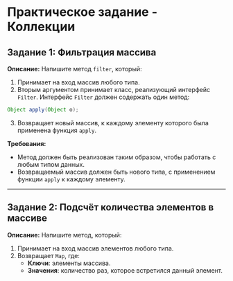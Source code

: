 # Практическое задание - Коллекции

## Задание 1: Фильтрация массива

**Описание:**
 Напишите метод `filter`, который:
 1. Принимает на вход массив любого типа.
 2. Вторым аргументом принимает класс, реализующий интерфейс `Filter`.
 Интерфейс `Filter` должен содержать один метод:
 ```java
 Object apply(Object o);
 ```
 3. Возвращает новый массив, к каждому элементу которого была применена функция `apply`.

**Требования:**
 - Метод должен быть реализован таким образом, чтобы работать с любым типом данных.
 - Возвращаемый массив должен быть нового типа, с применением функции `apply` к каждому элементу.

---

##  Задание 2: Подсчёт количества элементов в массиве

**Описание:**
 Напишите метод, который:
 1. Принимает на вход массив элементов любого типа.
 2. Возвращает `Map`, где:
    - **Ключи**: элементы массива.
    - **Значения**: количество раз, которое встретился данный элемент.